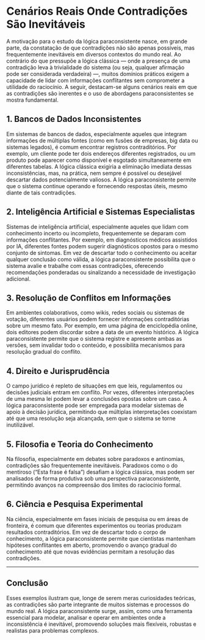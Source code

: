 
# Cenários Reais Onde Contradições São Inevitáveis

A motivação para o estudo da lógica paraconsistente nasce, em grande parte, da constatação de que contradições não são apenas possíveis, mas frequentemente inevitáveis em diversos contextos do mundo real. Ao contrário do que pressupõe a lógica clássica — onde a presença de uma contradição leva à trivialidade do sistema (ou seja, qualquer afirmação pode ser considerada verdadeira) —, muitos domínios práticos exigem a capacidade de lidar com informações conflitantes sem comprometer a utilidade do raciocínio. A seguir, destacam-se alguns cenários reais em que as contradições são inerentes e o uso de abordagens paraconsistentes se mostra fundamental.

## 1. Bancos de Dados Inconsistentes

Em sistemas de bancos de dados, especialmente aqueles que integram informações de múltiplas fontes (como em fusões de empresas, big data ou sistemas legados), é comum encontrar registros contraditórios. Por exemplo, um cliente pode ter dois endereços diferentes registrados, ou um produto pode aparecer como disponível e esgotado simultaneamente em diferentes tabelas. A lógica clássica exigiria a eliminação imediata dessas inconsistências, mas, na prática, nem sempre é possível ou desejável descartar dados potencialmente valiosos. A lógica paraconsistente permite que o sistema continue operando e fornecendo respostas úteis, mesmo diante de tais contradições.

## 2. Inteligência Artificial e Sistemas Especialistas

Sistemas de inteligência artificial, especialmente aqueles que lidam com conhecimento incerto ou incompleto, frequentemente se deparam com informações conflitantes. Por exemplo, em diagnósticos médicos assistidos por IA, diferentes fontes podem sugerir diagnósticos opostos para o mesmo conjunto de sintomas. Em vez de descartar todo o conhecimento ou aceitar qualquer conclusão como válida, a lógica paraconsistente possibilita que o sistema avalie e trabalhe com essas contradições, oferecendo recomendações ponderadas ou sinalizando a necessidade de investigação adicional.

## 3. Resolução de Conflitos em Informações

Em ambientes colaborativos, como wikis, redes sociais ou sistemas de votação, diferentes usuários podem fornecer informações contraditórias sobre um mesmo fato. Por exemplo, em uma página de enciclopédia online, dois editores podem discordar sobre a data de um evento histórico. A lógica paraconsistente permite que o sistema registre e apresente ambas as versões, sem invalidar todo o conteúdo, e possibilita mecanismos para resolução gradual do conflito.

## 4. Direito e Jurisprudência

O campo jurídico é repleto de situações em que leis, regulamentos ou decisões judiciais entram em conflito. Por vezes, diferentes interpretações de uma mesma lei podem levar a conclusões opostas sobre um caso. A lógica paraconsistente pode ser empregada para modelar sistemas de apoio à decisão jurídica, permitindo que múltiplas interpretações coexistam até que uma resolução seja alcançada, sem que o sistema se torne inutilizável.

## 5. Filosofia e Teoria do Conhecimento

Na filosofia, especialmente em debates sobre paradoxos e antinomias, contradições são frequentemente inevitáveis. Paradoxos como o do mentiroso (“Esta frase é falsa”) desafiam a lógica clássica, mas podem ser analisados de forma produtiva sob uma perspectiva paraconsistente, permitindo avanços na compreensão dos limites do raciocínio formal.

## 6. Ciência e Pesquisa Experimental

Na ciência, especialmente em fases iniciais de pesquisa ou em áreas de fronteira, é comum que diferentes experimentos ou teorias produzam resultados contraditórios. Em vez de descartar todo o corpo de conhecimento, a lógica paraconsistente permite que cientistas mantenham hipóteses conflitantes em aberto, promovendo o avanço gradual do conhecimento até que novas evidências permitam a resolução das contradições.

___

## Conclusão

Esses exemplos ilustram que, longe de serem meras curiosidades teóricas, as contradições são parte integrante de muitos sistemas e processos do mundo real. A lógica paraconsistente surge, assim, como uma ferramenta essencial para modelar, analisar e operar em ambientes onde a inconsistência é inevitável, promovendo soluções mais flexíveis, robustas e realistas para problemas complexos.

